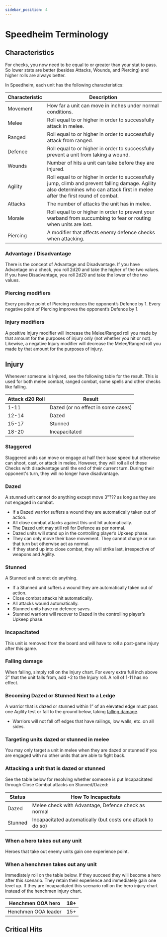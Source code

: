 ```yaml
---
sidebar_position: 4
---
```

# Speedheim Terminology
## Characteristics
For checks, you now need to be equal to or greater than your stat to pass. So lower stats are better (besides Attacks, Wounds, and Piercing) and higher rolls are always better.

In Speedheim, each unit has the following characteristics:

| Characteristic | Description                                                                                                                                                                     |
| -------------- | ------------------------------------------------------------------------------------------------------------------------------------------------------------------------------- |
| Movement       | How far a unit can move in inches under normal conditions.                                                                                                                      |
| Melee          | Roll equal to or higher in order to successfully attack in melee.                                                                                                               |
| Ranged         | Roll equal to or higher in order to successfully attack from ranged.                                                                                                            |
| Defence        | Roll equal to or higher in order to successfully prevent a unit from taking a wound.                                                                                            |
| Wounds         | Number of hits a unit can take before they are injured.                                                                                                                         |
| Agility        | Roll equal to or higher in order to successfully jump, climb and prevent falling damage. Agility also determines who can attack first in melee after the first round of combat. |
| Attacks        | The number of attacks the unit has in melee.                                                                                                                                    |
| Morale         | Roll equal to or higher in order to prevent your warband from succumbing to fear or routing when units are lost.                                                                |
| Piercing       | A modifier that affects enemy defence checks when attacking.                                                                                                                    |

### Advantage / Disadvantage
There is the concept of Advantage and Disadvantage. If you have Advantage on a check, you roll 2d20 and take the higher of the two values. If you have Disadvantage, you roll 2d20 and take the lower of the two values.

### Piercing modifiers
Every positive point of Piercing reduces the opponent’s Defence by 1. Every negative point of Piercing improves the opponent’s Defence by 1.

### Injury modifiers
A positive Injury modifier will increase the Melee/Ranged roll you made by that amount for the purposes of injury only (not whether you hit or not). Likewise, a negative Injury modifier will decrease the Melee/Ranged roll you made by that amount for the purposes of injury.

## Injury
Whenever someone is Injured, see the following table for the result. This is used for both melee combat, ranged combat, some spells and other checks like falling.

| Attack d20 Roll | Result                             |
| --------------- | ---------------------------------- |
| 1-11            | Dazed (or no effect in some cases) |
| 12-14           | Dazed                              |
| 15-17           | Stunned                            |
| 18-20           | Incapacitated                      |
### Staggered
Staggered units can move or engage at half their base speed but otherwise can shoot, cast, or attack in melee. However, they will roll all of these Checks with disadvantage until the end of their current turn. During their opponent's turn, they will no longer have disadvantage.
### Dazed
A stunned unit cannot do anything except move 3"??? as long as they are not engaged in combat.
- If a Dazed warrior suffers a wound they are automatically taken out of action.
- All close combat attacks against this unit hit automatically.
- The Dazed unit may still roll for Defence as per normal.
- Dazed units will stand up in the controlling player’s Upkeep phase.
- They can only move their base movement. They cannot charge or run that turn but otherwise act as normal.
- If they stand up into close combat, they will strike last, irrespective of weapons and Agility.

### Stunned
A Stunned unit cannot do anything.
- If a Stunned unit suffers a wound they are automatically taken out of action.
- Close combat attacks hit automatically.
- All attacks wound automatically.
- Stunned units have no defence saves.
- Stunned warriors will recover to Dazed in the controlling player’s Upkeep phase.

### Incapacitated
This unit is removed from the board and will have to roll a post-game injury after this game.

### Falling damage
When falling, simply roll on the Injury chart. For every extra full inch above 2” that the unit falls from, add +2 to the Injury roll. A roll of 1-11 has no effect.

### Becoming Dazed or Stunned Next to a Ledge
A warrior that is dazed or stunned within 1” of an elevated edge must pass one Agility test or fall to the ground below, taking [falling damage](#falling-damage).
- Warriors will not fall off edges that have railings, low walls, etc. on all sides.

### Targeting units dazed or stunned in melee
You may only target a unit in melee when they are dazed or stunned if you are engaged with no other units that are able to fight back.

### Attacking a unit that is dazed or stunned
See the table below for resolving whether someone is put Incapacitated through Close Combat attacks on Stunned/Dazed:

| Status  | How To Incapacitate                                         |
| ------- | ----------------------------------------------------------- |
| Dazed   | Melee check with Advantage, Defence check as normal         |
| Stunned | Incapacitated automatically (but costs one attack to do so) |

### When a hero takes out any unit
Heroes that take out enemy units gain one experience point.

### When a henchmen takes out any unit
Immediately roll on the table below. If they succeed they will become a hero after this scenario. They retain their experience and immediately gain one level up. If they are Incapacitated this scenario roll on the hero injury chart instead of the henchmen injury chart.

| Henchmen OOA hero   | 18+ |
| ------------------- | --- |
| Henchmen OOA leader | 15+ |

## Critical Hits